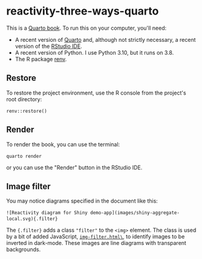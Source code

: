 # reactivity-three-ways-quarto

<!-- badges: start -->

<!-- badges: end -->

This is a [Quarto book](https://quarto.org/docs/books/). To run this on your computer, you'll need:

-   A recent version of [Quarto](https://quarto.org/docs/get-started/) and, although not strictly necessary, a recent version of the [RStudio IDE](https://www.rstudio.com/products/rstudio/).
-   A recent version of Python. 
    I use Python 3.10, but it runs on 3.8.
-   The R package [renv](https://rstudio.github.io/renv/index.html).

## Restore

To restore the project environment, use the R console from the project's root directory:

```{r}
renv::restore()
```

## Render

To render the book, you can use the terminal:

    quarto render

or you can use the "Render" button in the RStudio IDE.

## Image filter

You may notice diagrams specified in the document like this:

    ![Reactivity diagram for Shiny demo-app](images/shiny-aggregate-local.svg){.filter}

The `{.filter}` adds a class `"filter"` to the `<img>` element. 
The class is used by a bit of added JavaScript, [`img-filter.html\`](https://github.com/ijlyttle/reactivity-three-ways-quarto/blob/main/img-filter.html), to identify images to be inverted in dark-mode.
These images are line diagrams with transparent backgrounds.
